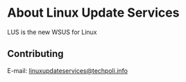 # About Linux Update Services

LUS is the new WSUS for Linux

## Contributing
E-mail: linuxupdateservices@techpoli.info
